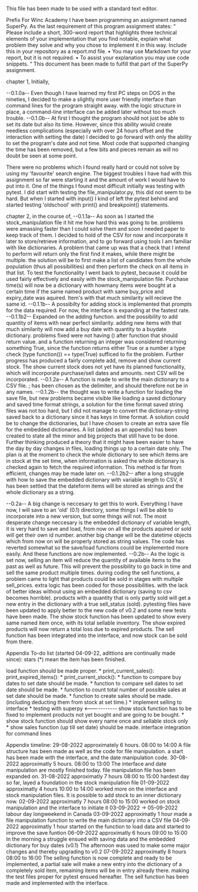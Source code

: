 This file has been made to be used with a standard text editor.

Prefix
For Winc Academy I have been programming an assignment named SuperPy.
As the last requirement of this program assignment states:
“
Please include a short, 300-word report that highlights three technical elements of your implementation that you find notable, explain what problem they solve and why you chose to implement it in this way. Include this in your repository as a report.md file.
•	You may use Markdown for your report, but it is not required.
•	To assist your explanation you may use code snippets.
“
This document has been made to fulfill that part of the SuperPy assignment.


chapter 1, 
Initially,

--0.1.0a-- Even though I have learned my first PC steps on DOS in the nineties, I decided to make a slightly more user friendly interface than command lines for the program straight away. with the logic structure in place, a command-line interface can be added later without too much trouble.
--0.1.0b-- At first I thought the program should not just be able to set its date but also its time. However, since this ability would create needless complications (especially with over 24 hours offset and the interaction with setting the date) I decided to go forward with only the ability to set the program's date and not time. Most code that supported changing the time has been removed, but a few bits and pieces remain as will no doubt be seen at some point.

There were no problems which I found really hard or could not solve by using my 'favourite' search engine. The biggest troubles I have had with this assignment so far were starting it and the amount of work I would have to put into it.
One of the things I found most difficult initially was testing with pytest. I did start with testing the file_manipulator.py, this did not seem to be hard. But when I started with input() I kind of left the pytest behind and started testing 'oldschool' with print() and breakpoint() statements.  


chapter 2,
in the course of,
--0.1.1a-- As soon as I started the stock_manipulation file it hit me how hard this was going to be. problems were amassing faster than I could solve them and soon I needed paper to keep track of them. I decided to hold of the CSV for now and incorporate it later to store/retrieve information, and to go forward using tools I am familiar with like dictionaries. 
A problem that came up was that a check that I intend to perform will return only the first find it makes, while there might be multiple. the solution will be to first make a list of candidates from the whole population (thus all possibilities) and then perform the check on all items in that list. 
To test the functionality I went back to pytest, because it could be used fairly effectively and easily with the stock_manipulation file.
Purchase time(s) will now be a dictionary with howmany items were bought at a certain time if the same named product with same buy_price and expiry_date was aquired. Item's with that much similarity will recieve the same id.
--0.1.1b-- A possibilty for adding stock is implemented that prompts for the data required.
For now, the interface is expanding at the fastest rate.
--0.1.1b2-- Expanded on the adding function. and the possibility to add quantity of items with near perfect similarity. adding new items with that much similarity will now add a buy date with quantity to a buydate dictionary.
problems fixed were not having () after function that should return value. and a function returning an integer was considered returning something True, since the function returns either True or a number a type check (type function()) == type(True) sufficed to fix the problem.
Further progress has produced a fairly complete add, remove and show current stock. The show current stock does not yet have its planned functionality, which will incorporate purchase/sell dates and amounts.
next CSV will be incorporated. 
--0.1.2a-- A function is made to write the main dictionary to a CSV file. ; has been chosen as the delimiter, and should therefore not be in any names.
--0.1.2b-- the thought was to write a function for loading the save file, but new problems became visible like loading a saved dictionary and saved time format strings, a solution for the time format saved string files was not too hard, but I did not manage to convert the dictionary-string saved back to a dictionary since it has keys in time format. A solution could be to change the dictionaries, but I have chosen to create an extra save file for the embedded dictionaries. 
A list (added as an appendix) has been created to state all the minor and big projects that still have to be done.
Further thinking produced a theory that it might have been easier to have the day by day changes in files, loading things up to a certain date only.
The plan is at the moment to check the whole dictionary to see which items are in stock at the set time, when information is asked the whole dictionary is checked again to fetch the required information. This method is far from efficient, changes may be made later on.
--0.1.2b2-- 
after a long struggle with how to save the embedded dictionary with variable length to CSV, it has been settled that the dateform items will be stored as strings and the whole dictionary as a string.

--0.2a--
A big change is neccesary to get this to work. Everything I have now, I will save to an 'old' (0.1) directory, some things I will be able to incorporate into a new version, but some things will not. 
The most desperate change neccesary is the embedded dictionary of variable length, it is very hard to save and load, from now on all the products aquired or sold will get their own id number. another big change will be the datetime objects which from now on will be properly stored as string values.
The code has reverted somewhat so the save/load functions could be implemented more easily. And these functions are now implemented.
--0.2b--
As the logic is set now, selling an item will reduce the quantity of available items to the past as well as future. This will prevent the possibility to go back in time and sell the same product multiple times.
during coding the sell functions, a problem came to light that products could be sold in stages with multiple sell_prices. extra logic has been coded for those possibilities. with the lack of better ideas without using an embedded dictionary (saving to csv becomes horrible). products with a quantity that is only partly sold will get a new entry in the dictionary with a true sell_status (sold).
pytesting files have been updated to apply better to the new code of v0.2 and some new tests have been made. 
The show stock function has been updated to show every same named item once, with its total sellable inventory.
The show expired products will now return a total loss due to expired products.
The sell function has been integrated into the interface, and now stock can be sold from there.

Appendix
To-do list (started 04-09-22, adittions are continually made since):
stars (*) mean the item has been finished.

load function should be made proper. *
print_current_sales():
print_expired_items(): *
print_current_stock(): *
function to compare buy dates to set date should be made. *
function to compare sell dates to set date should be made. *
function to count total number of possible sales at set date should be made. *
function to create sales should be made. (including deducting them from stock at set time.) *
implement selling to interface *
testing with superpy <-----------
show stock function has to be fixed to implement products not yet bought and are going to be bought. *
show stock function should show every name once and sellable stock only *
show sales function (up till set date) should be made.
interface integration for command lines



Appendix
timeline:
29-08-2022 approximately 6 hours. 08:00 to 14:00
A file structure has been made as well as the code for file manipulation. a start has been made with the interface, and the date manipulation code. 
30-08-2022 approximatly 5 hours. 08:00 to 13:00
The interface and date manipulation are mostly finished today. file manipulation file has been expanded on.
31-08-2022 approximatly 7 hours 08:00 to 15:00
hardest day so far, layed a foundation in the stock manipulation file
01-09-2022 approximatly 4 hours 10:00 to 14:00
worked more on the interface and stock manipulation files. It is possible to add stock to an inner dictionary now.
02-09-2022 approximatly 7 hours 08:00 to 15:00
worked on stock manipulation and the interface to initiate it
03-09-2022 -> 05-09-2022 labour day longweekend in Canada
03-09-2022 approximatly 1 hour 
made a file manipulation function to write the main dictionary into a CSV file
04-09-2022 approximatly 1 hour
started on the function to load data and started to improve the save funtion
06-09-2022 approximatly 6 hours 09:00 to 15:00
In the morning a struggle ensued with saving data and the embedded dictionary for buy dates (v0.1)
The afternoon was used to make some major changes and thereby upgrading to v0.2
07-09-2022 approximatly 8 hours 08:00 to 16:00
The selling function is now complete and ready to be implemented, a partial sale will make a new entry into the dictionary of a completely sold item, remaining items will be in entry already there.
making the test files proper for pytest ensued hereafter.
The sell function has been made and implemented with the interface.
